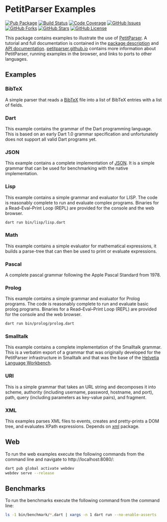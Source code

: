 PetitParser Examples
====================

[![Pub Package](https://img.shields.io/pub/v/petitparser_examples.svg)](https://pub.dev/packages/petitparser_examples)
[![Build Status](https://github.com/petitparser/dart-petitparser-examples/actions/workflows/dart.yml/badge.svg?branch=main)](https://github.com/petitparser/dart-petitparser-examples/actions/workflows/dart.yml)
[![Code Coverage](https://codecov.io/gh/petitparser/dart-petitparser-examples/branch/main/graph/badge.svg?token=TDwmzZtPdj)](https://codecov.io/gh/petitparser/dart-petitparser-examples)
[![GitHub Issues](https://img.shields.io/github/issues/petitparser/dart-petitparser-examples.svg)](https://github.com/petitparser/dart-petitparser-examples/issues)
[![GitHub Forks](https://img.shields.io/github/forks/petitparser/dart-petitparser-examples.svg)](https://github.com/petitparser/dart-petitparser-examples/network)
[![GitHub Stars](https://img.shields.io/github/stars/petitparser/dart-petitparser-examples.svg)](https://github.com/petitparser/dart-petitparser-examples/stargazers)
[![GitHub License](https://img.shields.io/badge/license-MIT-blue.svg)](https://raw.githubusercontent.com/petitparser/dart-petitparser-examples/main/LICENSE)

This package contains examples to illustrate the use of [PetitParser](https://github.com/petitparser/dart-petitparser). A tutorial and full documentation is contained in the [package description](https://pub.dev/packages/petitparser) and [API documentation](https://pub.dev/documentation/petitparser/latest/). [petitparser.github.io](https://petitparser.github.io/) contains more information about PetitParser, running examples in the browser, and links to ports to other languages.

## Examples

### BibTeX

A simple parser that reads a [BibTeX](https://en.wikipedia.org/wiki/BibTeX) file into a list of BibTeX entries with a list of fields.

### Dart

This example contains the grammar of the Dart programming language. This is based on an early Dart 1.0 grammar specification and unfortunately does not support all valid Dart programs yet.

### JSON

This example contains a complete implementation of [JSON](https://json.org/). It is a simple grammar that can be used for benchmarking with the native implementation.

### Lisp

This example contains a simple grammar and evaluator for LISP. The code is reasonably complete to run and evaluate complex programs. Binaries for a Read–Eval–Print Loop (REPL) are provided for the console and the web browser.

```bash
dart run bin/lisp/lisp.dart
```

### Math

This example contains a simple evaluator for mathematical expressions, it builds a parse-tree that can then be used to print or evaluate expressions.

### Pascal

A complete pascal grammar following the Apple Pascal Standard from 1978.

### Prolog

This example contains a simple grammar and evaluator for Prolog programs. The code is reasonably complete to run and evaluate basic prolog programs. Binaries for a Read–Eval–Print Loop (REPL) are provided for the console and the web browser.

```bash
dart run bin/prolog/prolog.dart
```

### Smalltalk

This example contains a complete implementation of the Smalltalk grammar. This is a verbatim export of a grammar that was originally developed for the PetitParser infrastructure in Smalltalk and that was the base of the [Helvetia Language Workbench](https://www.lukas-renggli.ch/smalltalk/helvetia).

### URI

This is a simple grammar that takes an URL string and decomposes it into scheme, authority (including username, password, hostname, and port), path, query (including parameters as key-value pairs), and fragment.

### XML

This examples parses XML files to events, creates and pretty-prints a DOM tree, and evaluates XPath expressions. Depends on [xml](https://github.com/renggli/dart-xml) package.

## Web

To run the web examples execute the following commands from the command line and navigate to http://localhost:8080/:

```bash
dart pub global activate webdev
webdev serve --release
```

## Benchmarks

To run the benchmarks execute the following command from the command line:

```bash
ls -1 bin/benchmark/*.dart | xargs -n 1 dart run --no-enable-asserts
```